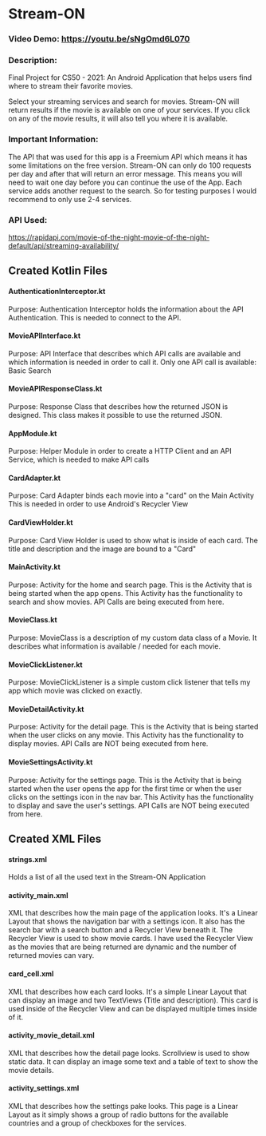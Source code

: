 # Stream-ON
### Video Demo:  https://youtu.be/sNgOmd6L070
### Description:
Final Project for CS50 - 2021: An Android Application that helps users find where to stream their favorite movies.

Select your streaming services and search for movies. Stream-ON will return results if the movie is available on one of your services.
If you click on any of the movie results, it will also tell you where it is available.


### Important Information:
The API that was used for this app is a Freemium API which means it has some limitations on the free version.
Stream-ON can only do 100 requests per day and after that will return an error message. This means you will need to wait one day before you can continue the use of the App.
Each service adds another request to the search. So for testing purposes I would recommend to only use 2-4 services.

### API Used:
https://rapidapi.com/movie-of-the-night-movie-of-the-night-default/api/streaming-availability/


## Created Kotlin Files

#### AuthenticationInterceptor.kt
Purpose: Authentication Interceptor holds the information about the API Authentication.
This is needed to connect to the API.

#### MovieAPIInterface.kt
Purpose: API Interface that describes which API calls are available and which information
is needed in order to call it.
Only one API call is available: Basic Search

#### MovieAPIResponseClass.kt
Purpose: Response Class that describes how the returned JSON is designed.
This class makes it possible to use the returned JSON.

#### AppModule.kt
Purpose: Helper Module in order to create a HTTP Client and an API Service, which is needed to make API calls

#### CardAdapter.kt
Purpose: Card Adapter binds each movie into a "card" on the Main Activity
This is needed in order to use Android's Recycler View

#### CardViewHolder.kt
Purpose: Card View Holder is used to show what is inside of each card.
The title and description and the image are bound to a "Card"


#### MainActivity.kt
Purpose: Activity for the home and search page. This is the Activity that is being started when the
app opens. This Activity has the functionality to search and show movies.
API Calls are being executed from here.


#### MovieClass.kt
Purpose: MovieClass is a description of my custom data class of a Movie.
It describes what information is available / needed for each movie.

#### MovieClickListener.kt
Purpose: MovieClickListener is a simple custom click listener that tells my app
which movie was clicked on exactly.

#### MovieDetailActivity.kt
Purpose: Activity for the detail page. This is the Activity that is being started when the
user clicks on any movie. This Activity has the functionality to display movies.
API Calls are NOT being executed from here.

#### MovieSettingsActivity.kt
Purpose: Activity for the settings page. This is the Activity that is being started when the
user opens the app for the first time or when the user clicks on the settings icon in the nav bar.
This Activity has the functionality to display and save the user's settings.
API Calls are NOT being executed from here.


## Created XML Files
#### strings.xml
Holds a list of all the used text in the Stream-ON Application

#### activity_main.xml
XML that describes how the main page of the application looks. It's a Linear Layout that shows the navigation bar with a settings icon.
It also has the search bar with a search button and a Recycler View beneath it.
The Recycler View is used to show movie cards.
I have used the Recycler View as the movies that are being returned are dynamic and the number of returned movies can vary.

#### card_cell.xml
XML that describes how each card looks. It's a simple Linear Layout that can display an image and two TextViews (Title and description).
This card is used inside of the Recycler View and can be displayed multiple times inside of it.

#### activity_movie_detail.xml
XML that describes how the detail page looks. Scrollview is used to show static data.
It can display an image some text and a table of text to show the movie details.

#### activity_settings.xml
XML that describes how the settings pake looks. This page is a Linear Layout as it simply shows a group of radio buttons for the available countries and a group of checkboxes for the services.

